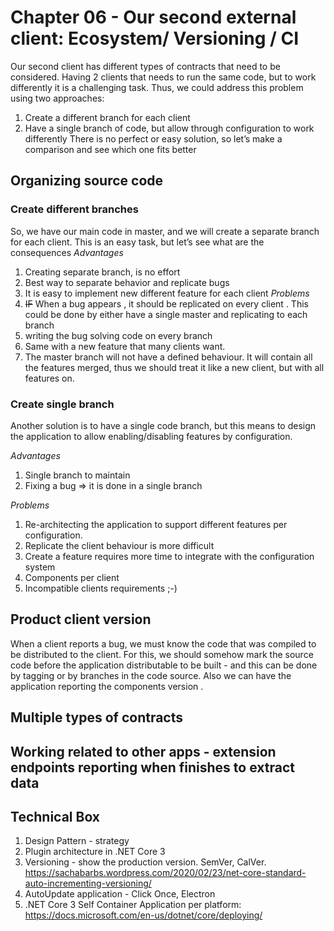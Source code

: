 # Chapter 06 - Our second external client: Ecosystem/ Versioning / CI 

Our second client has different types of contracts that need to be considered. Having 2 clients that needs to run the same code, but to work differently it is a challenging task. Thus, we could address this problem using two approaches:
1. Create a different branch for each client
2. Have a single branch of code, but allow through configuration to work differently
There is no perfect or easy solution, so let’s make a comparison and see which one fits better
## Organizing source code
### Create different branches
So, we have our main code in master, and we will create a separate branch for each client. This is an easy task, but let’s see what are the consequences
*Advantages*
1. Creating separate branch, is no effort
1. Best way to separate behavior and replicate bugs
1. It is easy to implement new different feature for each client
*Problems*
1. ~~IF~~  When a bug appears , it should be replicated on every client . This could be done by either 
have a single master and replicating to each branch
1. writing the bug solving code on every branch
1. Same with a new feature that many clients want.
1. The master branch will not have a defined behaviour. It will contain all the features merged, thus we should treat it like a new client, but with all features on.
### Create single branch
Another solution is to have a single code branch, but this means to design the application to allow enabling/disabling features by configuration.

*Advantages*
1. Single branch to maintain
1. Fixing a bug => it is done in a single branch

*Problems*
1. Re-architecting the application to support different features per configuration.
1. Replicate the client behaviour is more difficult
1. Create a feature requires more time to integrate with the configuration system
1. Components per client
1. Incompatible clients requirements ;-)


## Product client version
When a client reports a bug, we must know the code that was compiled to be distributed to the client. For this, we should somehow mark the source code before the application distributable to be built  - and this can be done by tagging or by branches in the code source.
Also  we can have the application reporting the components version .

## Multiple types of contracts

## Working related to other apps - extension endpoints reporting when finishes to extract data


## Technical Box

1.	Design Pattern - strategy
1.  Plugin architecture in .NET Core 3 
2.  Versioning - show the production version. SemVer, CalVer. https://sachabarbs.wordpress.com/2020/02/23/net-core-standard-auto-incrementing-versioning/
3.  AutoUpdate application - Click Once, Electron
4.  .NET Core 3 Self Container Application per platform: https://docs.microsoft.com/en-us/dotnet/core/deploying/
